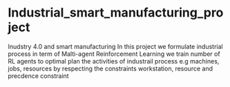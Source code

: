 # Industrial_smart_manufacturing_project
Inudstry 4.0 and smart manufacturing 
In this project we formulate industrial process in term of Malti-agent Reinforcement Learning
we train number of RL agents to optimal plan the activities of industrail process e.g machines, jobs, resources by respecting the constraints 
workstation, resource and precdence constraint

